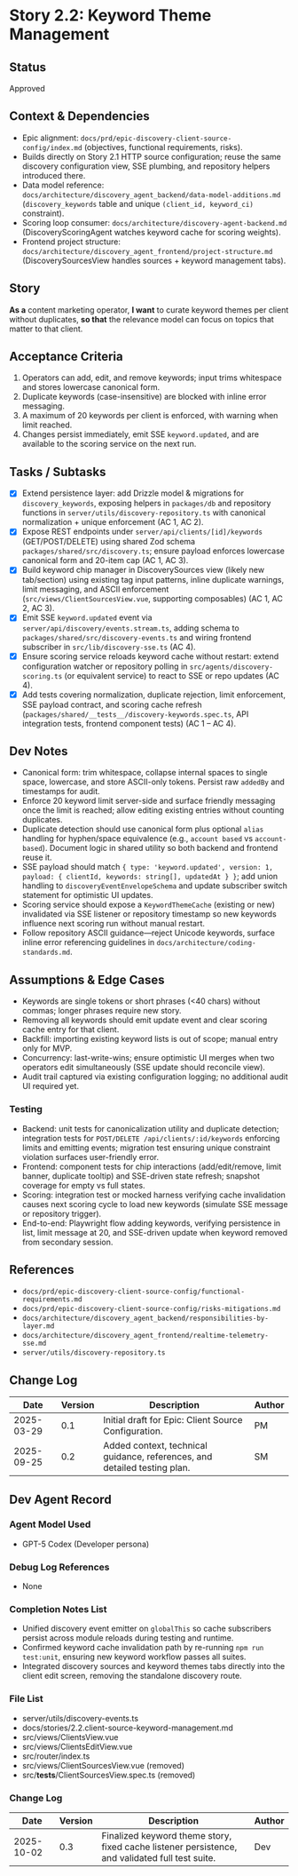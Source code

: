 # Story 2.2: Keyword Theme Management

## Status
Approved

## Context & Dependencies
- Epic alignment: `docs/prd/epic-discovery-client-source-config/index.md` (objectives, functional requirements, risks).
- Builds directly on Story 2.1 HTTP source configuration; reuse the same discovery configuration view, SSE plumbing, and repository helpers introduced there.
- Data model reference: `docs/architecture/discovery_agent_backend/data-model-additions.md` (`discovery_keywords` table and unique `(client_id, keyword_ci)` constraint).
- Scoring loop consumer: `docs/architecture/discovery-agent-backend.md` (DiscoveryScoringAgent watches keyword cache for scoring weights).
- Frontend project structure: `docs/architecture/discovery_agent_frontend/project-structure.md` (DiscoverySourcesView handles sources + keyword management tabs).

## Story
**As a** content marketing operator,
**I want** to curate keyword themes per client without duplicates,
**so that** the relevance model can focus on topics that matter to that client.

## Acceptance Criteria
1. Operators can add, edit, and remove keywords; input trims whitespace and stores lowercase canonical form.
2. Duplicate keywords (case-insensitive) are blocked with inline error messaging.
3. A maximum of 20 keywords per client is enforced, with warning when limit reached.
4. Changes persist immediately, emit SSE `keyword.updated`, and are available to the scoring service on the next run.

## Tasks / Subtasks
- [x] Extend persistence layer: add Drizzle model & migrations for `discovery_keywords`, exposing helpers in `packages/db` and repository functions in `server/utils/discovery-repository.ts` with canonical normalization + unique enforcement (AC 1, AC 2).
- [x] Expose REST endpoints under `server/api/clients/[id]/keywords` (GET/POST/DELETE) using shared Zod schema `packages/shared/src/discovery.ts`; ensure payload enforces lowercase canonical form and 20-item cap (AC 1, AC 3).
- [x] Build keyword chip manager in DiscoverySources view (likely new tab/section) using existing tag input patterns, inline duplicate warnings, limit messaging, and ASCII enforcement (`src/views/ClientSourcesView.vue`, supporting composables) (AC 1, AC 2, AC 3).
- [x] Emit SSE `keyword.updated` event via `server/api/discovery/events.stream.ts`, adding schema to `packages/shared/src/discovery-events.ts` and wiring frontend subscriber in `src/lib/discovery-sse.ts` (AC 4).
- [x] Ensure scoring service reloads keyword cache without restart: extend configuration watcher or repository polling in `src/agents/discovery-scoring.ts` (or equivalent service) to react to SSE or repo updates (AC 4).
- [x] Add tests covering normalization, duplicate rejection, limit enforcement, SSE payload contract, and scoring cache refresh (`packages/shared/__tests__/discovery-keywords.spec.ts`, API integration tests, frontend component tests) (AC 1 – AC 4).

## Dev Notes
- Canonical form: trim whitespace, collapse internal spaces to single space, lowercase, and store ASCII-only tokens. Persist raw `addedBy` and timestamps for audit.
- Enforce 20 keyword limit server-side and surface friendly messaging once the limit is reached; allow editing existing entries without counting duplicates.
- Duplicate detection should use canonical form plus optional `alias` handling for hyphen/space equivalence (e.g., `account based` vs `account-based`). Document logic in shared utility so both backend and frontend reuse it.
- SSE payload should match `{ type: 'keyword.updated', version: 1, payload: { clientId, keywords: string[], updatedAt } }`; add union handling to `discoveryEventEnvelopeSchema` and update subscriber switch statement for optimistic UI updates.
- Scoring service should expose a `KeywordThemeCache` (existing or new) invalidated via SSE listener or repository timestamp so new keywords influence next scoring run without manual restart.
- Follow repository ASCII guidance—reject Unicode keywords, surface inline error referencing guidelines in `docs/architecture/coding-standards.md`.

## Assumptions & Edge Cases
- Keywords are single tokens or short phrases (<40 chars) without commas; longer phrases require new story.
- Removing all keywords should emit update event and clear scoring cache entry for that client.
- Backfill: importing existing keyword lists is out of scope; manual entry only for MVP.
- Concurrency: last-write-wins; ensure optimistic UI merges when two operators edit simultaneously (SSE update should reconcile view).
- Audit trail captured via existing configuration logging; no additional audit UI required yet.

### Testing
- Backend: unit tests for canonicalization utility and duplicate detection; integration tests for `POST/DELETE /api/clients/:id/keywords` enforcing limits and emitting events; migration test ensuring unique constraint violation surfaces user-friendly error.
- Frontend: component tests for chip interactions (add/edit/remove, limit banner, duplicate tooltip) and SSE-driven state refresh; snapshot coverage for empty vs full states.
- Scoring: integration test or mocked harness verifying cache invalidation causes next scoring cycle to load new keywords (simulate SSE message or repository trigger).
- End-to-end: Playwright flow adding keywords, verifying persistence in list, limit message at 20, and SSE-driven update when keyword removed from secondary session.

## References
- `docs/prd/epic-discovery-client-source-config/functional-requirements.md`
- `docs/prd/epic-discovery-client-source-config/risks-mitigations.md`
- `docs/architecture/discovery_agent_backend/responsibilities-by-layer.md`
- `docs/architecture/discovery_agent_frontend/realtime-telemetry-sse.md`
- `server/utils/discovery-repository.ts`

## Change Log
| Date | Version | Description | Author |
|------|---------|-------------|--------|
| 2025-03-29 | 0.1 | Initial draft for Epic: Client Source Configuration. | PM |
| 2025-09-25 | 0.2 | Added context, technical guidance, references, and detailed testing plan. | SM |

## Dev Agent Record

### Agent Model Used
- GPT-5 Codex (Developer persona)

### Debug Log References
- None

### Completion Notes List
- Unified discovery event emitter on `globalThis` so cache subscribers persist across module reloads during testing and runtime.
- Confirmed keyword cache invalidation path by re-running `npm run test:unit`, ensuring new keyword workflow passes all suites.
- Integrated discovery sources and keyword themes tabs directly into the client edit screen, removing the standalone discovery route.

### File List
- server/utils/discovery-events.ts
- docs/stories/2.2.client-source-keyword-management.md
- src/views/ClientsView.vue
- src/views/ClientsEditView.vue
- src/router/index.ts
- src/views/ClientSourcesView.vue (removed)
- src/__tests__/ClientSourcesView.spec.ts (removed)

### Change Log
| Date | Version | Description | Author |
|------|---------|-------------|--------|
| 2025-10-02 | 0.3 | Finalized keyword theme story, fixed cache listener persistence, and validated full test suite. | Dev |
